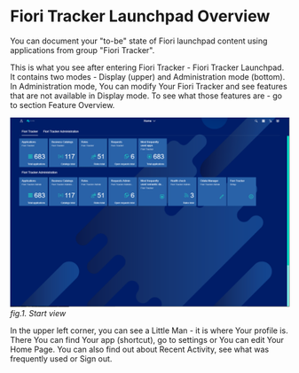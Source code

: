 # Fiori Tracker Launchpad Overview

You can document your "to-be" state of Fiori launchpad content using applications from group "Fiori Tracker".

This is what you see after entering Fiori Tracker - Fiori Tracker Launchpad. It contains two modes - Display (upper) and Administration mode (bottom). In Administration mode, You can modify Your Fiori Tracker and see features that are not available in Display mode. To see what those features are - go to section Feature Overview. 

![](../res/launchpad.png)
*fig.1. Start view*

In the upper left corner, you can see a Little Man - it is where Your profile is. There You can find Your app (shortcut), go to settings or You can edit Your Home Page. You can also find out about Recent Activity, see what was frequently used or Sign out. 
























